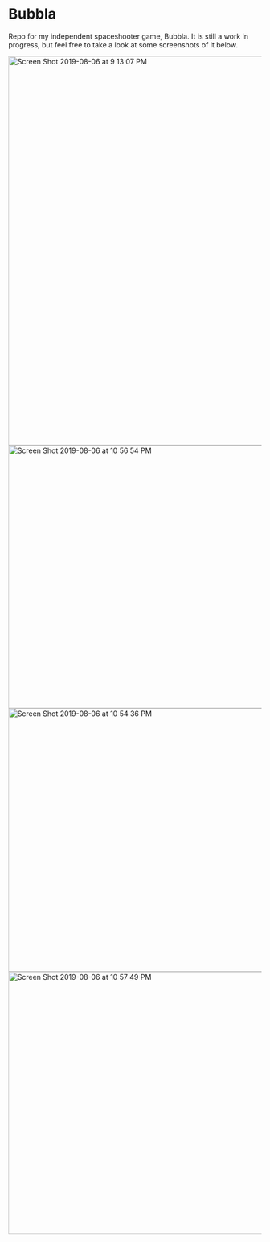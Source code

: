 # Bubbla
Repo for my independent spaceshooter game, Bubbla. It is still a work in progress, but feel free to take a look at some screenshots of it below.

<img width="774" alt="Screen Shot 2019-08-06 at 9 13 07 PM" src="https://user-images.githubusercontent.com/15352560/62542920-62447b00-b88f-11e9-9849-7d2652f67159.png">

<img width="523" alt="Screen Shot 2019-08-06 at 10 56 54 PM" src="https://user-images.githubusercontent.com/15352560/62550934-aa6a9a00-b89d-11e9-9c03-31c86fcf2188.png">
<img width="524" alt="Screen Shot 2019-08-06 at 10 54 36 PM" src="https://user-images.githubusercontent.com/15352560/62550935-ab033080-b89d-11e9-8415-fd7122d5bc8a.png">
<img width="522" alt="Screen Shot 2019-08-06 at 10 57 49 PM" src="https://user-images.githubusercontent.com/15352560/62550941-ac345d80-b89d-11e9-98fc-10a61f96dbc7.png">

